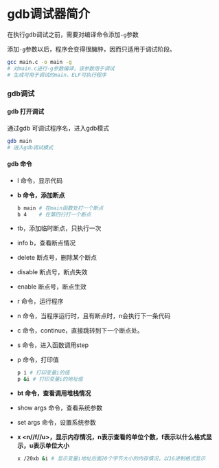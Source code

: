 # gdb调试器简介

在执行gdb调试之前，需要对编译命令添加```-g```参数

添加```-g```参数以后，程序会变得很臃肿，因而只适用于调试阶段。

```bash
gcc main.c -o main -g
# 对main.c进行-g参数编译，该参数用于调试
# 生成可用于调试的main，ELF可执行程序
```

### gdb调试

#### gdb 打开调试

通过gdb 可调试程序名，进入gdb模式

```bash
gdb main
# 进入gdb调试模式
```

#### gdb 命令

- l 命令，显示代码

- **b 命令，添加断点**

  ```bash
  b main # 在main函数处打一个断点
  b 4    # 在第四行打一个断点
  ```

- tb，添加临时断点，只执行一次

- info b，查看断点情况

- delete 断点号，删除某个断点

- disable 断点号，断点失效

- enable 断点号，断点生效

- r 命令，运行程序

- n 命令，当程序运行时，且有断点时，n会执行下一条代码

- c 命令，continue，直接跳转到下一个断点处。

- s 命令，进入函数调用step

- p 命令，打印值

  ```bash
  p i # 打印变量i的值
  p &i # 打印变量i的地址值
  ```

- **bt 命令，查看调用堆栈情况**

- show args 命令，查看系统参数

- set args 命令，设置系统参数

- **x <n//f//u>，显示内存情况，n表示查看的单位个数，f表示以什么格式显示，u表示单位大小**

  ```bash
  x /20xb &i # 显示变量i地址后面20个字节大小的内存情况，以16进制格式显示
  ```

  

  